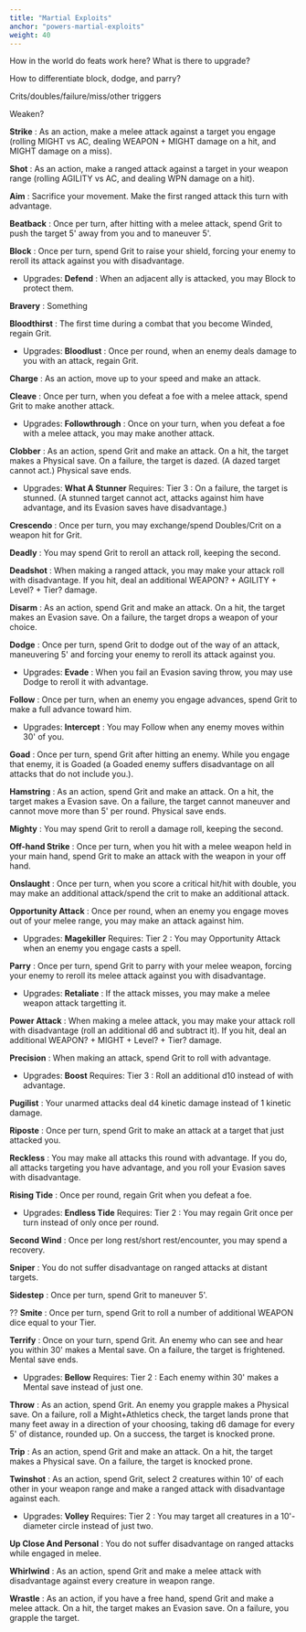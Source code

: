 ```yaml
---
title: "Martial Exploits"
anchor: "powers-martial-exploits"
weight: 40
---
```


How in the world do feats work here? What is there to upgrade?

How to differentiate block, dodge, and parry?

Crits/doubles/failure/miss/other triggers

Weaken?

**Strike**
: As an action, make a melee attack against a target you engage (rolling MIGHT vs AC, dealing WEAPON + MIGHT damage on a hit, and MIGHT damage on a miss).

**Shot**
: As an action, make a ranged attack against a target in your weapon range (rolling AGILITY vs AC, and dealing WPN damage on a hit).

**Aim**
: Sacrifice your movement. Make the first ranged attack this turn with advantage.

**Beatback**
: Once per turn, after hitting with a melee attack, spend Grit to push the target 5' away from you and to maneuver 5'.

**Block**
: Once per turn, spend Grit to raise your shield, forcing your enemy to reroll its attack against you with disadvantage.
  - Upgrades:
    **Defend**
    : When an adjacent ally is attacked, you may Block to protect them.

**Bravery**
: Something

**Bloodthirst**
: The first time during a combat that you become Winded, regain Grit.
  - Upgrades:
    **Bloodlust**
    : Once per round, when an enemy deals damage to you with an attack, regain Grit.

**Charge**
: As an action, move up to your speed and make an attack.

**Cleave**
: Once per turn, when you defeat a foe with a melee attack, spend Grit to make another attack.
  - Upgrades:
    **Followthrough**
    : Once on your turn, when you defeat a foe with a melee attack, you may make another attack.

**Clobber**
: As an action, spend Grit and make an attack. On a hit, the target makes a Physical save. On a failure, the target is dazed. (A dazed target cannot act.) Physical save ends.
  - Upgrades:
    **What A Stunner** Requires: Tier 3
    : On a failure, the target is stunned. (A stunned target cannot act, attacks against him have advantage, and its Evasion saves have disadvantage.)

**Crescendo**
: Once per turn, you may exchange/spend Doubles/Crit on a weapon hit for Grit.

**Deadly**
: You may spend Grit to reroll an attack roll, keeping the second.

**Deadshot**
: When making a ranged attack, you may make your attack roll with disadvantage. If you hit, deal an additional WEAPON? + AGILITY + Level? + Tier? damage.

**Disarm**
: As an action, spend Grit and make an attack.  On a hit, the target makes an Evasion save. On a failure, the target drops a weapon of your choice.

**Dodge**
: Once per turn, spend Grit to dodge out of the way of an attack, maneuvering 5' and forcing your enemy to reroll its attack against you.
  - Upgrades:
  **Evade**
  : When you fail an Evasion saving throw, you may use Dodge to reroll it with advantage.

**Follow**
: Once per turn, when an enemy you engage advances, spend Grit to make a full advance toward him.
  - Upgrades:
    **Intercept**
    : You may Follow when any enemy moves within 30' of you.

**Goad**
: Once per turn, spend Grit after hitting an enemy. While you engage that enemy, it is Goaded (a Goaded enemy suffers disadvantage on all attacks that do not include you.).

**Hamstring**
: As an action, spend Grit and make an attack. On a hit, the target makes a Evasion save. On a failure, the target cannot maneuver and cannot move more than 5' per round. Physical save ends.

**Mighty**
: You may spend Grit to reroll a damage roll, keeping the second.

**Off-hand Strike**
: Once per turn, when you hit with a melee weapon held in your main hand, spend Grit to make an attack with the weapon in your off hand.

**Onslaught**
: Once per turn, when you score a critical hit/hit with double, you may make an additional attack/spend the crit to make an additional attack.

**Opportunity Attack**
: Once per round, when an enemy you engage moves out of your melee range, you may make an attack against him.
  - Upgrades:
    **Magekiller** Requires: Tier 2
    : You may Opportunity Attack when an enemy you engage casts a spell.

**Parry**
: Once per turn, spend Grit to parry with your melee weapon, forcing your enemy to reroll its melee attack against you with disadvantage.
  - Upgrades:
  **Retaliate**
  : If the attack misses, you may make a melee weapon attack targetting it.

**Power Attack**
: When making a melee attack, you may make your attack roll with disadvantage (roll an additional d6 and subtract it). If you hit, deal an additional WEAPON? + MIGHT + Level? + Tier? damage.

**Precision**
: When making an attack, spend Grit to roll with advantage.
  - Upgrades:
    **Boost** Requires: Tier 3
    : Roll an additional d10 instead of with advantage.

**Pugilist**
: Your unarmed attacks deal d4 kinetic damage instead of 1 kinetic damage.

**Riposte**
: Once per turn, spend Grit to make an attack at a target that just attacked you.

**Reckless**
: You may make all attacks this round with advantage. If you do, all attacks targeting you have advantage, and you roll your Evasion saves with disadvantage.

**Rising Tide**
: Once per round, regain Grit when you defeat a foe.
  - Upgrades:
    **Endless Tide** Requires: Tier 2
    : You may regain Grit once per turn instead of only once per round.

**Second Wind**
: Once per long rest/short rest/encounter, you may spend a recovery.

**Sniper**
: You do not suffer disadvantage on ranged attacks at distant targets.

**Sidestep**
: Once per turn, spend Grit to maneuver 5'.

?? **Smite**
: Once per turn, spend Grit to roll a number of additional WEAPON dice equal to your Tier.

**Terrify**
: Once on your turn, spend Grit. An enemy who can see and hear you within 30' makes a Mental save. On a failure, the target is frightened. Mental save ends.
  - Upgrades:
    **Bellow** Requires: Tier 2
    : Each enemy within 30' makes a Mental save instead of just one.

**Throw**
: As an action, spend Grit. An enemy you grapple makes a Physical save. On a failure, roll a Might+Athletics check, the target lands prone that many feet away in a direction of your choosing, taking d6 damage for every 5' of distance, rounded up. On a success, the target is knocked prone.

**Trip**
: As an action, spend Grit and make an attack. On a hit, the target makes a Physical save. On a failure, the target is knocked prone.

**Twinshot**
: As an action, spend Grit, select 2 creatures within 10' of each other in your weapon range and make a ranged attack with disadvantage against each.
  - Upgrades:
    **Volley** Requires: Tier 2
    : You may target all creatures in a 10'-diameter circle instead of just two.

**Up Close And Personal**
: You do not suffer disadvantage on ranged attacks while engaged in melee.

**Whirlwind**
: As an action, spend Grit and make a melee attack with disadvantage against every creature in weapon range.

**Wrastle**
: As an action, if you have a free hand, spend Grit and make a melee attack. On a hit, the target makes an Evasion save. On a failure, you grapple the target.

